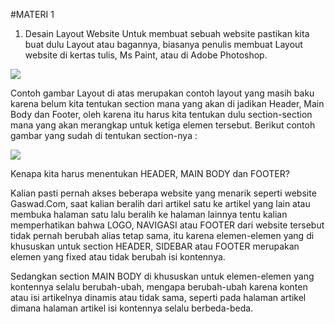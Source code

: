 #MATERI 1

1. Desain Layout Website
Untuk membuat sebuah website pastikan kita buat dulu Layout atau bagannya, biasanya penulis membuat Layout website di kertas tulis, Ms Paint, atau di Adobe Photoshop.
<img src="http://www.gaswad.com/wp-content/uploads/2017/09/gaswad-cara-membuat-web-sederhana-768x516.jpg">

Contoh gambar Layout di atas merupakan contoh layout yang masih baku karena belum kita tentukan section mana yang akan di jadikan Header, Main Body dan Footer, oleh karena itu harus kita tentukan dulu section-section mana yang akan merangkap untuk ketiga elemen tersebut. Berikut contoh gambar yang sudah di tentukan section-nya :

<img src="http://www.gaswad.com/wp-content/uploads/2017/09/gaswad-cara-membuat-web-sederhana-1-768x395.jpg">

Kenapa kita harus menentukan HEADER, MAIN BODY dan FOOTER?

Kalian pasti pernah akses beberapa website yang menarik seperti website Gaswad.Com, saat kalian beralih dari artikel satu ke artikel yang lain atau membuka halaman satu lalu beralih ke halaman lainnya tentu kalian memperhatikan bahwa LOGO, NAVIGASI atau FOOTER dari website tersebut tidak pernah berubah alias tetap sama, itu karena elemen-elemen yang di khususkan untuk section HEADER, SIDEBAR atau FOOTER merupakan elemen yang fixed atau tidak berubah isi kontennya.

Sedangkan section MAIN BODY di khususkan untuk elemen-elemen yang kontennya selalu berubah-ubah, mengapa berubah-ubah karena konten atau isi artikelnya dinamis atau tidak sama, seperti pada halaman artikel dimana halaman artikel isi kontennya selalu berbeda-beda.

